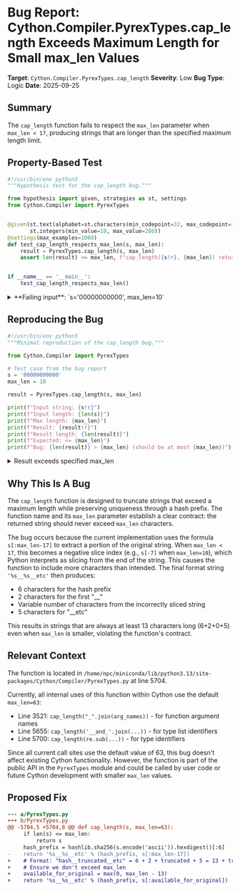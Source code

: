 # Bug Report: Cython.Compiler.PyrexTypes.cap_length Exceeds Maximum Length for Small max_len Values

**Target**: `Cython.Compiler.PyrexTypes.cap_length`
**Severity**: Low
**Bug Type**: Logic
**Date**: 2025-09-25

## Summary

The `cap_length` function fails to respect the `max_len` parameter when `max_len < 17`, producing strings that are longer than the specified maximum length limit.

## Property-Based Test

```python
#!/usr/bin/env python3
"""Hypothesis test for the cap_length bug."""

from hypothesis import given, strategies as st, settings
from Cython.Compiler import PyrexTypes


@given(st.text(alphabet=st.characters(min_codepoint=32, max_codepoint=126)),
       st.integers(min_value=10, max_value=200))
@settings(max_examples=1000)
def test_cap_length_respects_max_len(s, max_len):
    result = PyrexTypes.cap_length(s, max_len)
    assert len(result) <= max_len, f"cap_length({s!r}, {max_len}) returned {result!r} with length {len(result)} > {max_len}"


if __name__ == '__main__':
    test_cap_length_respects_max_len()
```

<details>

<summary>
**Failing input**: `s='00000000000', max_len=10`
</summary>
```
Traceback (most recent call last):
  File "/home/npc/pbt/agentic-pbt/worker_/0/hypo.py", line 17, in <module>
    test_cap_length_respects_max_len()
    ~~~~~~~~~~~~~~~~~~~~~~~~~~~~~~~~^^
  File "/home/npc/pbt/agentic-pbt/worker_/0/hypo.py", line 9, in test_cap_length_respects_max_len
    st.integers(min_value=10, max_value=200))
            ^^^
  File "/home/npc/miniconda/lib/python3.13/site-packages/hypothesis/core.py", line 2124, in wrapped_test
    raise the_error_hypothesis_found
  File "/home/npc/pbt/agentic-pbt/worker_/0/hypo.py", line 13, in test_cap_length_respects_max_len
    assert len(result) <= max_len, f"cap_length({s!r}, {max_len}) returned {result!r} with length {len(result)} > {max_len}"
           ^^^^^^^^^^^^^^^^^^^^^^
AssertionError: cap_length('00000000000', 10) returned '9c9f57__0000__etc' with length 17 > 10
Falsifying example: test_cap_length_respects_max_len(
    s='00000000000',
    max_len=10,
)
Explanation:
    These lines were always and only run by failing examples:
        /home/npc/miniconda/lib/python3.13/site-packages/Cython/Compiler/PyrexTypes.py:5707
```
</details>

## Reproducing the Bug

```python
#!/usr/bin/env python3
"""Minimal reproduction of the cap_length bug."""

from Cython.Compiler import PyrexTypes

# Test case from the bug report
s = '00000000000'
max_len = 10

result = PyrexTypes.cap_length(s, max_len)

print(f"Input string: {s!r}")
print(f"Input length: {len(s)}")
print(f"Max length: {max_len}")
print(f"Result: {result!r}")
print(f"Result length: {len(result)}")
print(f"Expected: <= {max_len}")
print(f"Bug: {len(result)} > {max_len} (should be at most {max_len})")
```

<details>

<summary>
Result exceeds specified max_len
</summary>
```
Input string: '00000000000'
Input length: 11
Max length: 10
Result: '9c9f57__0000__etc'
Result length: 17
Expected: <= 10
Bug: 17 > 10 (should be at most 10)
```
</details>

## Why This Is A Bug

The `cap_length` function is designed to truncate strings that exceed a maximum length while preserving uniqueness through a hash prefix. The function name and its `max_len` parameter establish a clear contract: the returned string should never exceed `max_len` characters.

The bug occurs because the current implementation uses the formula `s[:max_len-17]` to extract a portion of the original string. When `max_len < 17`, this becomes a negative slice index (e.g., `s[-7]` when `max_len=10`), which Python interprets as slicing from the end of the string. This causes the function to include more characters than intended. The final format string `'%s__%s__etc'` then produces:
- 6 characters for the hash prefix
- 2 characters for the first "__"
- Variable number of characters from the incorrectly sliced string
- 5 characters for "__etc"

This results in strings that are always at least 13 characters long (6+2+0+5) even when `max_len` is smaller, violating the function's contract.

## Relevant Context

The function is located in `/home/npc/miniconda/lib/python3.13/site-packages/Cython/Compiler/PyrexTypes.py` at line 5704.

Currently, all internal uses of this function within Cython use the default `max_len=63`:
- Line 3521: `cap_length("_".join(arg_names))` - for function argument names
- Line 5655: `cap_length('__and_'.join(...))` - for type list identifiers
- Line 5700: `cap_length(re.sub(...))` - for type identifiers

Since all current call sites use the default value of 63, this bug doesn't affect existing Cython functionality. However, the function is part of the public API in the `PyrexTypes` module and could be called by user code or future Cython development with smaller `max_len` values.

## Proposed Fix

```diff
--- a/PyrexTypes.py
+++ b/PyrexTypes.py
@@ -5704,5 +5704,8 @@ def cap_length(s, max_len=63):
     if len(s) <= max_len:
         return s
     hash_prefix = hashlib.sha256(s.encode('ascii')).hexdigest()[:6]
-    return '%s__%s__etc' % (hash_prefix, s[:max_len-17])
+    # Format: "hash__truncated__etc" = 6 + 2 + truncated + 5 = 13 + truncated
+    # Ensure we don't exceed max_len
+    available_for_original = max(0, max_len - 13)
+    return '%s__%s__etc' % (hash_prefix, s[:available_for_original])
```